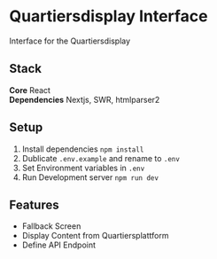 # Quartiersdisplay Interface
Interface for the Quartiersdisplay

## Stack

**Core** React<br>
**Dependencies** Nextjs, SWR, htmlparser2

## Setup

1. Install dependencies `npm install`
2. Dublicate `.env.example` and rename to `.env`
3. Set Environment variables in `.env`
4. Run Development server `npm run dev`

## Features
- Fallback Screen
- Display Content from Quartiersplattform
- Define API Endpoint